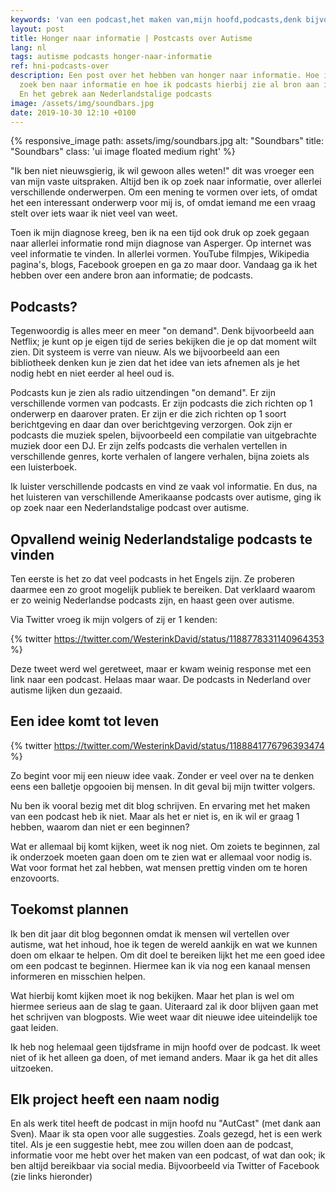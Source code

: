 ```yaml
---
keywords: 'van een podcast,het maken van,mijn hoofd,podcasts,denk bijvoorbeeld aan'
layout: post
title: Honger naar informatie | Postcasts over Autisme
lang: nl
tags: autisme podcasts honger-naar-informatie
ref: hni-podcasts-over
description: Een post over het hebben van honger naar informatie. Hoe ik altijd op
  zoek ben naar informatie en hoe ik podcasts hierbij zie al bron aan informatie.
  En het gebrek aan Nederlandstalige podcasts
image: /assets/img/soundbars.jpg
date: 2019-10-30 12:10 +0100
---
```

{% responsive_image path: assets/img/soundbars.jpg alt: "Soundbars" title: "Soundbars" class: 'ui image floated medium right' %}

"Ik ben niet nieuwsgierig, ik wil gewoon alles weten!" dit was vroeger een van mijn vaste uitspraken. Altijd ben ik op zoek naar informatie, over allerlei verschillende onderwerpen. Om een mening te vormen over iets, of omdat het een interessant onderwerp voor mij is, of omdat iemand me een vraag stelt over iets waar ik niet veel van weet.

Toen ik mijn diagnose kreeg, ben ik na een tijd ook druk op zoek gegaan naar allerlei informatie rond mijn diagnose van Asperger. Op internet was veel informatie te vinden. In allerlei vormen. YouTube filmpjes, Wikipedia pagina's, blogs, Facebook groepen en ga zo maar door. Vandaag ga ik het hebben over een andere bron aan informatie; de podcasts.

## Podcasts?

Tegenwoordig is alles meer en meer "on demand". Denk bijvoorbeeld aan Netflix; je kunt op je eigen tijd de series bekijken die je op dat moment wilt zien. Dit systeem is verre van nieuw. Als we bijvoorbeeld aan een bibliotheek denken kun je zien dat het idee van iets afnemen als je het nodig hebt en niet eerder al heel oud is.

Podcasts kun je zien als radio uitzendingen "on demand". Er zijn verschillende vormen van podcasts. Er zijn podcasts die zich richten op 1 onderwerp en daarover praten. Er zijn er die zich richten op 1 soort berichtgeving en daar dan over berichtgeving verzorgen. Ook zijn er podcasts die muziek spelen, bijvoorbeeld een compilatie van uitgebrachte muziek door een DJ. Er zijn zelfs podcasts die verhalen vertellen in verschillende genres, korte verhalen of langere verhalen, bijna zoiets als een luisterboek.

Ik luister verschillende podcasts en vind ze vaak vol informatie. En dus, na het luisteren van verschillende Amerikaanse podcasts over autisme, ging ik op zoek naar een Nederlandstalige podcast over autisme.

## Opvallend weinig Nederlandstalige podcasts te vinden

Ten eerste is het zo dat veel podcasts in het Engels zijn. Ze proberen daarmee een zo groot mogelijk publiek te bereiken. Dat verklaard waarom er zo weinig Nederlandse podcasts zijn, en haast geen over autisme.

Via Twitter vroeg ik mijn volgers of zij er 1 kenden:

{% twitter https://twitter.com/WesterinkDavid/status/1188778331140964353 %}

Deze tweet werd wel geretweet, maar er kwam weinig response met een link naar een podcast. Helaas maar waar. De podcasts in Nederland over autisme lijken dun gezaaid.

## Een idee komt tot leven

{% twitter https://twitter.com/WesterinkDavid/status/1188841776796393474 %}

Zo begint voor mij een nieuw idee vaak. Zonder er veel over na te denken eens een balletje opgooien bij mensen. In dit geval bij mijn twitter volgers.

Nu ben ik vooral bezig met dit blog schrijven. En ervaring met het maken van een podcast heb ik niet. Maar als het er niet is, en ik wil er graag 1 hebben, waarom dan niet er een beginnen?

Wat er allemaal bij komt kijken, weet ik nog niet. Om zoiets te beginnen, zal ik onderzoek moeten gaan doen om te zien wat er allemaal voor nodig is. Wat voor format het zal hebben, wat mensen prettig vinden om te horen enzovoorts.

## Toekomst plannen

Ik ben dit jaar dit blog begonnen omdat ik mensen wil vertellen over autisme, wat het inhoud, hoe ik tegen de wereld aankijk en wat we kunnen doen om elkaar te helpen. Om dit doel te bereiken lijkt het me een goed idee om een podcast te beginnen. Hiermee kan ik via nog een kanaal mensen informeren en misschien helpen.

Wat hierbij komt kijken moet ik nog bekijken. Maar het plan is wel om hiermee serieus aan de slag te gaan. Uiteraard zal ik door blijven gaan met het schrijven van blogposts. Wie weet waar dit nieuwe idee uiteindelijk toe gaat leiden.

Ik heb nog helemaal geen tijdsframe in mijn hoofd over de podcast. Ik weet niet of ik het alleen ga doen, of met iemand anders. Maar ik ga het dit alles uitzoeken.

## Elk project heeft een naam nodig

En als werk titel heeft de podcast in mijn hoofd nu "AutCast" (met dank aan Sven). Maar ik sta open voor alle suggesties. Zoals gezegd, het is een werk titel.
Als je een suggestie hebt, mee zou willen doen aan de podcast, informatie voor me hebt over het maken van een podcast, of wat dan ook; ik ben altijd bereikbaar via social media. Bijvoorbeeld via Twitter of Facebook (zie links hieronder)

